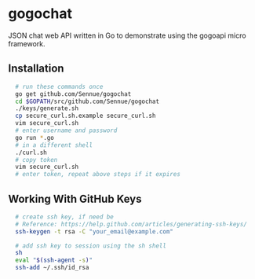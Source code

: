 # gogochat
JSON chat web API written in Go to demonstrate using the gogoapi micro framework.

## Installation ##
```sh
  # run these commands once
  go get github.com/Sennue/gogochat
  cd $GOPATH/src/github.com/Sennue/gogochat
  ./keys/generate.sh
  cp secure_curl.sh.example secure_curl.sh
  vim secure_curl.sh
  # enter username and password
  go run *.go
  # in a different shell
  ./curl.sh
  # copy token
  vim secure_curl.sh
  # enter token, repeat above steps if it expires
```

## Working With GitHub Keys ##

```sh
  # create ssh key, if need be
  # Reference: https://help.github.com/articles/generating-ssh-keys/
  ssh-keygen -t rsa -C "your_email@example.com"

  # add ssh key to session using the sh shell
  sh
  eval "$(ssh-agent -s)"
  ssh-add ~/.ssh/id_rsa
```
